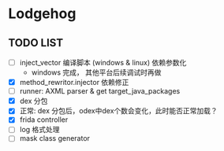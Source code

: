 # Lodgehog

## TODO LIST
- [ ] inject_vector 编译脚本 (windows & linux) 依赖参数化
    - windows 完成， 其他平台后续调试时再做
- [x] method_rewritor.injector 依赖修正
- [ ] runner: AXML parser & get target_java_packages
- [x] dex 分包
- [x] 正常: dex 分包后，odex中dex个数会变化，此时能否正常加载？
- [x] frida controller
- [ ] log 格式处理
- [ ] mask class generator